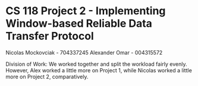 # CS 118 Project 2 - Implementing Window-based Reliable Data Transfer Protocol

Nicolas Mockovciak - 704337245 
Alexander Omar - 004315572

Division of Work:
We worked together and split the workload fairly evenly. However, Alex worked a little more on Project 1, while Nicolas worked a little more on Project 2, comparatively.

